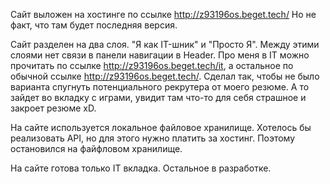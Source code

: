 Сайт выложен на хостинге по ссылке http://z93196os.beget.tech/ Но не факт, что там будет последняя версия.

Сайт разделен на два слоя. "Я как IT-шник" и "Просто Я". Между этими слоями нет связи в панели навигации в Header. Про меня в IT можно прочитать по ссылке http://z93196os.beget.tech/it, а остальное по обычной ссылке http://z93196os.beget.tech/. Сделал так, чтобы не было варианта спугнуть потенциального рекрутера от моего резюме. А то зайдет во вкладку с играми, увидит там что-то для себя страшное и закроет резюме xD.

На сайте используется локальное файловое хранилище. Хотелось бы реализовать API, но для этого нужно платить за хостинг. Поэтому остановился на файфловом хранилище.

На сайте готова только IT вкладка. Остальное в разработке.
